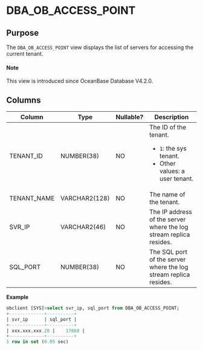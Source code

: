 # DBA_OB_ACCESS_POINT

## Purpose

The `DBA_OB_ACCESS_POINT` view displays the list of servers for accessing the current tenant. 

 <main id="notice" type='explain'>
   <h4>Note</h4>
   <p>This view is introduced since OceanBase Database V4.2.0. </p>
 </main>

## Columns

| **Column** | **Type** | **Nullable?** | **Description** |
| --- | --- | --- | --- |
| TENANT_ID | NUMBER(38) | NO | The ID of the tenant.<ul><li>`1`: the sys tenant.  </li><li>Other values: a user tenant. </li></ul> |
| TENANT_NAME | VARCHAR2(128) | NO | The name of the tenant. |
| SVR_IP | VARCHAR2(46) | NO | The IP address of the server where the log stream replica resides. |
| SQL_PORT | NUMBER(38) | NO | The SQL port of the server where the log stream replica resides. |

**Example**

```sql
obclient [SYS]>select svr_ip, sql_port from DBA_OB_ACCESS_POINT;
+-------------+----------+
| svr_ip      | sql_port |
+-------------+----------+
| xxx.xxx.xxx.20 |    17860 |
+-------------+----------+
1 row in set (0.05 sec)
```
